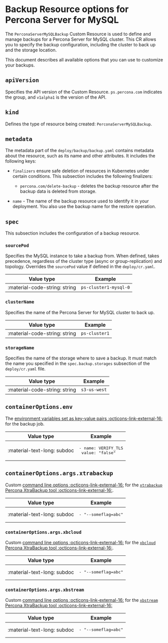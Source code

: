# Backup Resource options for Percona Server for MySQL

The `PerconaServerMySQLBackup` Custom Resource is used to define and manage backups for a Percona Server for MySQL cluster. This CR allows you to specify the backup configuration, including the cluster to back up and the storage location.

This document describes all available options that you can use to customize your backups.

## `apiVersion`

Specifies the API version of the Custom Resource.
`ps.percona.com` indicates the group, and `v1alpha1` is the version of the API.

## `kind`

Defines the type of resource being created: `PerconaServerMySQLBackup`.

## `metadata`

The metadata part of the `deploy/backup/backup.yaml` contains metadata about the resource, such as its name and other attributes. It includes the following keys:

* `finalizers` ensure safe deletion of resources in Kubernetes under certain conditions. This subsection includes the following finalizers:
  
    * `percona.com/delete-backup` - deletes the backup resource after the backup data is deleted from storage. 

* `name` - The name of the backup resource used to identify it in your deployment. You also use the backup name for the restore operation.

## `spec`

This subsection includes the configuration of a backup resource.

### `sourcePod`

Specifies the MySQL instance to take a backup from. When defined, takes precedence, regardless of the cluster type (async or group-replication) and topology. Overrides the `sourcePod` value if defined in the `deploy/cr.yaml`.

| Value type  | Example    |
| ----------- | ---------- |
| :material-code-string: string     | `ps-cluster1-mysql-0` |

### `clusterName`

Specifies the name of the Percona Server for MySQL cluster to back up. 

| Value type  | Example    |
| ----------- | ---------- |
| :material-code-string: string     | `ps-cluster1` |

### `storageName`

Specifies the name of the storage where to save a backup. It must match the name you specified in the `spec.backup.storages` subsection of the `deploy/cr.yaml` file.

| Value type  | Example    |
| ----------- | ---------- |
| :material-code-string: string     | `s3-us-west` |

## `containerOptions.env`

The [environment variables set as key-value pairs :octicons-link-external-16:](https://kubernetes.io/docs/tasks/inject-data-application/define-environment-variable-container/) for the backup job.

| Value type  | Example    |
| ----------- | ---------- |
| :material-text-long: subdoc     | <pre>- name: VERIFY_TLS<br>  value: "false"</pre> |

## `containerOptions.args.xtrabackup`

Custom [command line options :octicons-link-external-16:](https://docs.percona.com/percona-xtrabackup/innovation-release/xtrabackup-option-reference.html) for the [`xtrabackup` Percona XtraBackup tool :octicons-link-external-16:](https://docs.percona.com/percona-xtrabackup/8.0/xtrabackup-binary-overview.html).

| Value type  | Example    |
| ----------- | ---------- |
| :material-text-long: subdoc     | <pre>- "--someflag=abc"</pre> |

### `containerOptions.args.xbcloud`

Custom [command line options :octicons-link-external-16:](https://docs.percona.com/percona-xtrabackup/innovation-release/xbcloud-options.html) for the [`xbcloud` Percona XtraBackup tool :octicons-link-external-16:](https://docs.percona.com/percona-xtrabackup/8.0/xbcloud-binary-overview.html).

| Value type  | Example    |
| ----------- | ---------- |
| :material-text-long: subdoc     | <pre>- "--someflag=abc"</pre> |

### `containerOptions.args.xbstream`

Custom [command line options :octicons-link-external-16:](https://docs.percona.com/percona-xtrabackup/innovation-release/xbstream-options.html) for the [`xbstream` Percona XtraBackup tool :octicons-link-external-16:](https://docs.percona.com/percona-xtrabackup/8.0/xbstream-binary-overview.html)

| Value type  | Example    |
| ----------- | ---------- |
| :material-text-long: subdoc     | <pre>- "--someflag=abc"</pre> |

